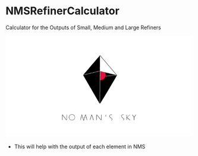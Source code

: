 # NMSRefinerCalculator
Calculator for the Outputs of Small, Medium and Large Refiners

![NoMansSky](img.png)

- This will help with the output of each element in NMS
